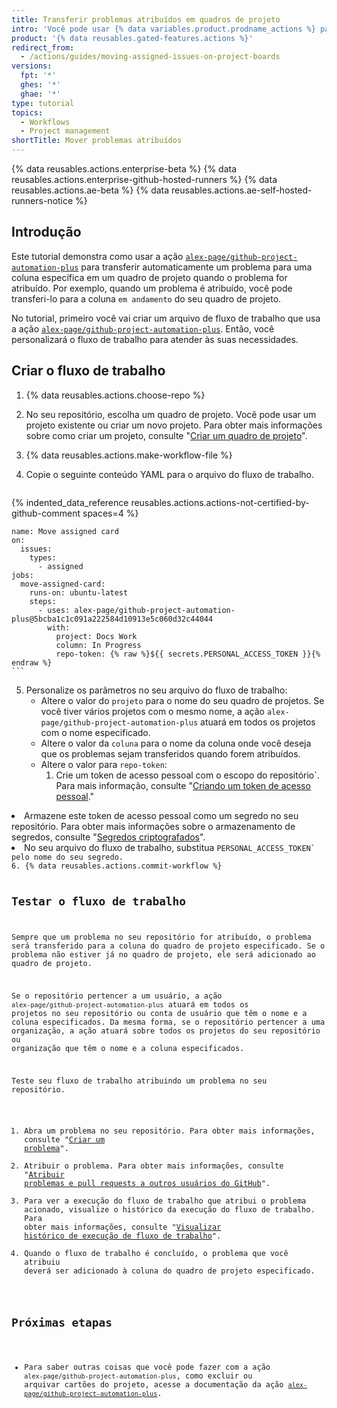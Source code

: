 ```yaml
---
title: Transferir problemas atribuídos em quadros de projeto
intro: 'Você pode usar {% data variables.product.prodname_actions %} para transferir automaticamente um problema para uma coluna específica no quadro de um projeto quando o problema for atribuído.'
product: '{% data reusables.gated-features.actions %}'
redirect_from:
  - /actions/guides/moving-assigned-issues-on-project-boards
versions:
  fpt: '*'
  ghes: '*'
  ghae: '*'
type: tutorial
topics:
  - Workflows
  - Project management
shortTitle: Mover problemas atribuídos
---
```


{% data reusables.actions.enterprise-beta %}
{% data reusables.actions.enterprise-github-hosted-runners %}
{% data reusables.actions.ae-beta %}
{% data reusables.actions.ae-self-hosted-runners-notice %}

## Introdução

Este tutorial demonstra como usar a ação [`alex-page/github-project-automation-plus`](https://github.com/marketplace/actions/github-project-automation) para transferir automaticamente um problema para uma coluna específica em um quadro de projeto quando o problema for atribuído. Por exemplo, quando um problema é atribuído, você pode transferi-lo para a coluna `em andamento` do seu quadro de projeto.

No tutorial, primeiro você vai criar um arquivo de fluxo de trabalho que usa a ação [`alex-page/github-project-automation-plus`](https://github.com/marketplace/actions/github-project-automation). Então, você personalizará o fluxo de trabalho para atender às suas necessidades.

## Criar o fluxo de trabalho

1. {% data reusables.actions.choose-repo %}
2. No seu repositório, escolha um quadro de projeto. Você pode usar um projeto existente ou criar um novo projeto. Para obter mais informações sobre como criar um projeto, consulte "[Criar um quadro de projeto](/github/managing-your-work-on-github/creating-a-project-board)".
3. {% data reusables.actions.make-workflow-file %}
4. Copie o seguinte conteúdo YAML para o arquivo do fluxo de trabalho.

    ```yaml{:copy}
{% indented_data_reference reusables.actions.actions-not-certified-by-github-comment spaces=4 %}

    name: Move assigned card
    on:
      issues:
        types:
          - assigned
    jobs:
      move-assigned-card:
        runs-on: ubuntu-latest
        steps:
          - uses: alex-page/github-project-automation-plus@5bcba1c1c091a222584d10913e5c060d32c44044
            with:
              project: Docs Work
              column: In Progress
              repo-token: {% raw %}${{ secrets.PERSONAL_ACCESS_TOKEN }}{% endraw %}
    ```

5. Personalize os parâmetros no seu arquivo do fluxo de trabalho:
   - Altere o valor do `projeto` para o nome do seu quadro de projetos. Se você tiver vários projetos com o mesmo nome, a ação `alex-page/github-project-automation-plus` atuará em todos os projetos com o nome especificado.
   - Altere o valor da `coluna` para o nome da coluna onde você deseja que os problemas sejam transferidos quando forem atribuídos.
   - Altere o valor para `repo-token`:
     1. Crie um token de acesso pessoal com o escopo do </code>repositório`. Para mais informação, consulte "<a href="/github/authenticating-to-github/creating-a-personal-access-token">Criando um token de acesso pessoal</a>."</li>
<li>Armazene este token de acesso pessoal como um segredo no seu repositório. Para obter mais informações sobre o armazenamento de segredos, consulte "<a href="/actions/reference/encrypted-secrets">Segredos criptografados</a>".</li>
<li>No seu arquivo do fluxo de trabalho, substitua <code>PERSONAL_ACCESS_TOKEN` pelo nome do seu segredo.
6. {% data reusables.actions.commit-workflow %}

## Testar o fluxo de trabalho

Sempre que um problema no seu repositório for atribuído, o problema será transferido para a coluna do quadro de projeto especificado. Se o problema não estiver já no quadro de projeto, ele será adicionado ao quadro de projeto.

Se o repositório pertencer a um usuário, a ação `alex-page/github-project-automation-plus` atuará em todos os projetos no seu repositório ou conta de usuário que têm o nome e a coluna especificados. Da mesma forma, se o repositório pertencer a uma organização, a ação atuará sobre todos os projetos do seu repositório ou organização que têm o nome e a coluna especificados.

Teste seu fluxo de trabalho atribuindo um problema no seu repositório.

1. Abra um problema no seu repositório. Para obter mais informações, consulte "[Criar um problema](/github/managing-your-work-on-github/creating-an-issue)".
2. Atribuir o problema. Para obter mais informações, consulte "[Atribuir problemas e pull requests a outros usuários do GitHub](/github/managing-your-work-on-github/assigning-issues-and-pull-requests-to-other-github-users)".
3. Para ver a execução do fluxo de trabalho que atribui o problema acionado, visualize o histórico da execução do fluxo de trabalho. Para obter mais informações, consulte "[Visualizar histórico de execução de fluxo de trabalho](/actions/managing-workflow-runs/viewing-workflow-run-history)".
4. Quando o fluxo de trabalho é concluído, o problema que você atribuiu deverá ser adicionado à coluna do quadro de projeto especificado.

## Próximas etapas

- Para saber outras coisas que você pode fazer com a ação `alex-page/github-project-automation-plus`, como excluir ou arquivar cartões do projeto, acesse a documentação da ação [`alex-page/github-project-automation-plus`](https://github.com/marketplace/actions/github-project-automation).

